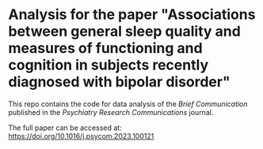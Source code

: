 # Analysis for the paper "Associations between general sleep quality and measures of functioning and cognition in subjects recently diagnosed with bipolar disorder"

This repo contains the code for data analysis of the *Brief Communication* published
in the *Psychiatry Research Communications* journal.

The full paper can be accessed at: https://doi.org/10.1016/j.psycom.2023.100121